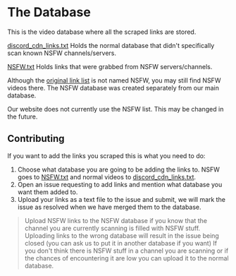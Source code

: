 # The Database
This is the video database where all the scraped links are stored.

[discord_cdn_links.txt](discord_cdn_links.txt) Holds the normal database that didn't specifically scan known NSFW channels/servers.

[NSFW.txt](nsfw.txt) Holds links that were grabbed from NSFW servers/channels.

Although the [original link list](discord_cdn_links.txt) is not named NSFW, you may still find NSFW videos there. The NSFW database was created separately from our main database.

Our website does not currently use the NSFW list. This may be changed in the future.


## Contributing
If you want to add the links you scraped this is what you need to do:
1. Choose what database you are going to be adding the links to. NSFW goes to [NSFW.txt](nsfw.txt) and normal videos to [discord_cdn_links.txt](discord_cdn_links.txt).
2. Open an issue requesting to add links and mention what database you want them added to.
3. Upload your links as a text file to the issue and submit, we will mark the issue as resolved when we have merged them to the database.

> Upload NSFW links to the NSFW database if you know that the channel you are currently scanning is filled with NSFW stuff.
> Uploading links to the wrong database will result in the issue being closed (you can ask us to put it in another database if you want)
> If you don't think there is NSFW stuff in a channel you are scanning or if the chances of encountering it are low you can upload it to the normal database.
